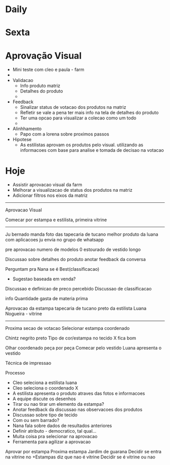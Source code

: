 # Daily

# Sexta

# Aprovação Visual
- Mini teste com cleo e paula - farm
- 
- Validacao
	- Info produto matriz
	- Detalhes do produto
	- 
- Feedback
	- Sinalizar status de votacao dos produtos na matriz
	- Refletir se vale a pena ter mais info na tela de detalhes do produto
	- Ter uma opcao para visualizar a colecao como um todo
	- 
- Alinhhamento
	- Papo com a lorena sobre proximos passos
- Hipotese
	- As estilistas aprovam os produtos pelo visual. utilizando as informacoes com base para analise e tomada de decisao na votacao

# Hoje
- Assistir aprovacao visual da farm
- Melhorar a visualizacao de status dos produtos na matriz
- Adicionar filtros nos eixos da matriz




---

Aprovacao Visual

Comecar por estampa e estilista, primeira vitrine


---

Ju bernado manda foto das tapecaria de tucano melhor
produto da luana com aplicacoes 
ju envia no grupo de whatsapp

pre aprovacao
numero de modelos
0 estourado de vestido longo


Discussao sobre detalhes do produto
anotar feedback da conversa

Perguntam pra Nana se é Best(classificacao)
- Sugestao baseada em venda?

Discussao e definicao de preco percebido
Discussao de classificacao

info
Quantidade gasta de materia prima

Aprovacao da estampa tapecaria de tucano preto da estilista Luana Nogueira - vitrine

---

Proxima secao de votacao
Selecionar estampa coordenado

Chintz negrito preto
Tipo de cor/estampa no tecido X fica bom

Olhar coordenado peça por peça
Comecar pelo vestido
Luana apresenta o vestido

Técnica de impressao 

Processo
- Cleo seleciona a estilista luana
- Cleo seleciona o coordenado X
- A estilista apresenta o produto atraves das fotos e informacoes
- A equipe discute os desenhos
- Tirar ou nao tirar um elemento da estampa?
- Anotar feedback da discussao nas observacoes dos produtos
- Discussao sobre tipo de tecido
- Com ou sem barrado?
- Nana fala sobre dados de resultados anteriores
- Definir atributo - democratico, tal qual...
- Muita coisa pra selecionar na aprovacao
- Ferramenta para agilizar a aprovacao

Aprovar por estampa
Proxima estampa
Jardim de guarana
Decidir se entra na vitrine
no +Estampas diz que nao é vitrine
Decidir se é vitrine ou nao


